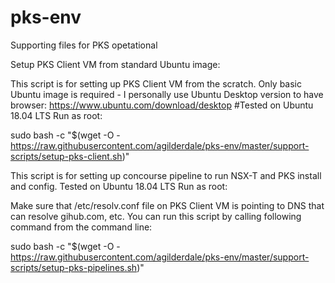 # pks-env
Supporting files for PKS opetational

Setup PKS Client VM from standard Ubuntu image:

This script is for setting up PKS Client VM from the scratch.
Only basic Ubuntu image is required - I personally use Ubuntu Desktop version to have browser:
https://www.ubuntu.com/download/desktop
#Tested on Ubuntu 18.04 LTS
Run as root:

sudo bash -c "$(wget -O - https://raw.githubusercontent.com/agilderdale/pks-env/master/support-scripts/setup-pks-client.sh)"

This script is for setting up concourse pipeline to run NSX-T and PKS install and config.
Tested on Ubuntu 18.04 LTS
Run as root:

Make sure that /etc/resolv.conf file on PKS Client VM is pointing to DNS that can resolve gihub.com, etc.
You can run this script by calling following command from the command line:

sudo bash -c "$(wget -O - https://raw.githubusercontent.com/agilderdale/pks-env/master/support-scripts/setup-pks-pipelines.sh)"

